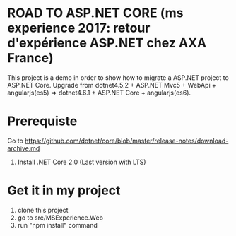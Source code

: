 # ROAD TO ASP.NET CORE (ms experience 2017: retour d'expérience ASP.NET chez AXA France)

This project is a demo in order to show how to migrate a ASP.NET project to ASP.NET Core.
Upgrade from dotnet4.5.2 + ASP.NET Mvc5 + WebApi + angularjs(es5) => dotnet4.6.1 + ASP.NET Core + angularjs(es6).

# Prerequiste
Go to https://github.com/dotnet/core/blob/master/release-notes/download-archive.md
1. Install .NET Core 2.0 (Last version with LTS)

# Get it in my project
1. clone this project
2. go to src/MSExperience.Web
3. run "npm install" command
